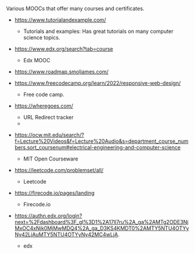 Various MOOCs that offer many courses and certificates.

* https://www.tutorialandexample.com/
  * Tutorials and examples: Has great tutorials on many computer science topics.  

* https://www.edx.org/search?tab=course
  * Edx MOOC
 
* https://www.roadmap.smoljames.com/

* https://www.freecodecamp.org/learn/2022/responsive-web-design/
  * Free code camp.

* https://wheregoes.com/
  * URL Redirect tracker
  *   

* https://ocw.mit.edu/search/?f=Lecture%20Videos&f=Lecture%20Audio&s=department_course_numbers.sort_coursenum#electrical-engineering-and-computer-science
  * MIT Open Courseware

* https://leetcode.com/problemset/all/
  * Leetcode
 
* https://firecode.io/pages/landing
  * Firecode.io
 
 
* https://authn.edx.org/login?next=%2Fdashboard%3F_gl%3D1%2A17ll7ru%2A_ga%2AMTg2ODE3NjMxOC4xNjk0MjMwMDQ4%2A_ga_D3KS4KMDT0%2AMTY5NTU4OTYyNy42LjAuMTY5NTU4OTYyNy42MC4wLjA.
  * edx     
